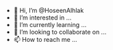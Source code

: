 - 👋 Hi, I’m @HoseenAlhlak
- 👀 I’m interested in ...
- 🌱 I’m currently learning ...
- 💞️ I’m looking to collaborate on ...
- 📫 How to reach me ...

<!---
HoseenAlhlak/HoseenAlhlak is a ✨ special ✨ repository because its `README.md` (this file) appears on your GitHub profile.
You can click the Preview link to take a look at your changes.
--->
